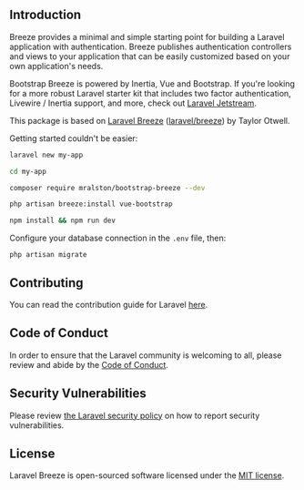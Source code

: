 ## Introduction

Breeze provides a minimal and simple starting point for building a Laravel application with authentication. Breeze publishes authentication controllers and views to your application that can be easily customized based on your own application's needs.

Bootstrap Breeze is powered by Inertia, Vue and Bootstrap. If you're looking for a more robust Laravel starter kit that includes two factor authentication, Livewire / Inertia support, and more, check out [Laravel Jetstream](https://jetstream.laravel.com).

This package is based on [Laravel Breeze](https://laravel.com/docs/8.x/starter-kits#laravel-breeze) ([laravel/breeze](https://github.com/laravel/breeze)) by Taylor Otwell.

Getting started couldn't be easier:

```bash
laravel new my-app

cd my-app

composer require mralston/bootstrap-breeze --dev

php artisan breeze:install vue-bootstrap

npm install && npm run dev
```

Configure your database connection in the `.env` file, then:

```
php artisan migrate
```

## Contributing

You can read the contribution guide for Laravel [here](https://laravel.com/docs/8.x/contributions).

## Code of Conduct

In order to ensure that the Laravel community is welcoming to all, please review and abide by the [Code of Conduct](https://laravel.com/docs/contributions#code-of-conduct).

## Security Vulnerabilities

Please review [the Laravel security policy](https://github.com/laravel/breeze/security/policy) on how to report security vulnerabilities.

## License

Laravel Breeze is open-sourced software licensed under the [MIT license](LICENSE.md).
